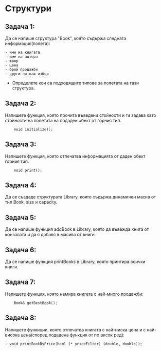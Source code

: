 # Структури

## Задача 1:
Да се напише структура "Book", която съдържа следната информация(полета):
	
	- име на книгата
	- име на автора
	- жанр
	- цена
	- брой продажби
	- други по ваш избор

* Определете кои са подходящите типове за полетата на тази структура.

## Задача 2:
Напишете функция, която прочита въведени стойности и ги задава като стойности на полетата 
   на подаден обект от горния тип.

		void initialize();

## Задача 3:
Напишете функция, която отпечатва информацията от даден обект горния тип.

		void print();

## Задача 4:
Да се създаде структурата Library, която съдържа динамичен масив от тип Book, size и capacity.

## Задача 5:
Да се напише функция addBook в Library, която да въвежда книга от конзолата и да я добавя в масива от книги.

## Задача 6:
Да се напише функция printBooks в Library, която принтира всички книги.

## Задача 7:
Напишете функция, която намира книгата с най-много продажби:

		Book& getBestBook();

## Задача 8:
Напишете функиции, която отпечатва книгата с най-ниска цена и с най-висока цена(според подадена функция от по висок ред):

	- void printBookByPrice(bool (* priceFilter) (double, double));

